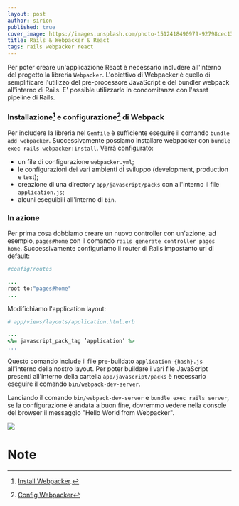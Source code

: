 ```yaml
---
layout: post
author: sirion
published: true
cover_image: https://images.unsplash.com/photo-1512418490979-92798cec1380?ixlib=rb-1.2.1&ixid=eyJhcHBfaWQiOjEyMDd9&auto=format&fit=crop&w=395&q=80
title: Rails & Webpacker & React
tags: rails webpacker react
---
```


Per poter creare un'applicazione React è necessario includere all'interno del progetto la libreria
`Webpacker`. L'obiettivo di Webpacker è quello di semplificare l'utilizzo del pre-processore JavaScript e del bundler webpack all'interno di Rails. E' possible utilizzarlo in concomitanza con l'asset pipeline di Rails.

### Installazione[^1] e configurazione[^2] di Webpack

Per includere la libreria nel `Gemfile` è sufficiente eseguire il comando `bundle add webpacker`.
Successivamente possiamo installare webpacker con `bundle exec rails webpacker:install`. Verrà configurato:

* un file di configurazione `webpacker.yml`;
* le configurazioni dei vari ambienti di sviluppo (development, production e test);
* creazione di una directory `app/javascript/packs` con all'interno il file `application.js`;
* alcuni eseguibili all'interno di `bin`.

### In azione

Per prima cosa dobbiamo creare un nuovo controller con un'azione, ad esempio, `pages#home` con
il comando `rails generate controller pages home`. Successivamente configuriamo il router di Rails impostanto url di default:

```ruby
#config/routes

...
root to:"pages#home"
...
```

Modifichiamo l'application layout:

```ruby
# app/views/layouts/application.html.erb

...
<%= javascript_pack_tag ’application’ %>
...
```

Questo comando include il file pre-buildato `application-{hash}.js` all'interno della nostro layout.
Per poter buildare i vari file JavaScript presenti all'interno della cartella `app/javascript/packs` è necessario eseguire il comando `bin/webpack-dev-server`.

Lanciando il comando `bin/webpack-dev-server` e `bundle exec rails server`, se la configurazione è andata a buon fine, dovremmo vedere nella console del browser il messaggio "Hello World from Webpacker".


![](./img/1.png)

# Note

[^1]: [Install Webpacker](https://github.com/rails/webpacker#installation).
[^2]: [Config Webpacker](https://github.com/rails/webpacker#webpack-configuration)
